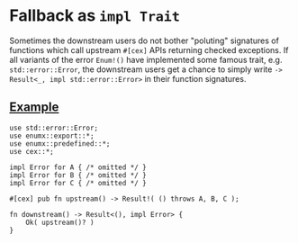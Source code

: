 # Fallback as `impl Trait`

Sometimes the downstream users do not bother "poluting" signatures of functions
which call upstream `#[cex]` APIs returning checked exceptions. If all variants
of the error `Enum!()` have implemented some famous trait, e.g.
`std::error::Error`, the downstream users get a chance to simply write
`-> Result<_, impl std::error::Error>` in their function signatures.

## [Example](#example)

```rust,no_run
use std::error::Error;
use enumx::export::*;
use enumx::predefined::*;
use cex::*;

impl Error for A { /* omitted */ }
impl Error for B { /* omitted */ }
impl Error for C { /* omitted */ }

#[cex] pub fn upstream() -> Result!( () throws A, B, C );

fn downstream() -> Result<(), impl Error> {
    Ok( upstream()? )
}
```
